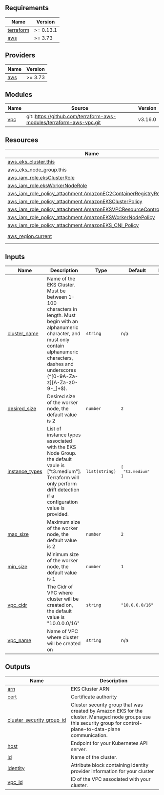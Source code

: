 <!-- BEGIN_TF_DOCS -->
## Requirements

| Name | Version |
|------|---------|
| <a name="requirement_terraform"></a> [terraform](#requirement\_terraform) | >= 0.13.1 |
| <a name="requirement_aws"></a> [aws](#requirement\_aws) | >= 3.73 |

## Providers

| Name | Version |
|------|---------|
| <a name="provider_aws"></a> [aws](#provider\_aws) | >= 3.73 |

## Modules

| Name | Source | Version |
|------|--------|---------|
| <a name="module_vpc"></a> [vpc](#module\_vpc) | git::https://github.com/terraform-aws-modules/terraform-aws-vpc.git | v3.16.0 |

## Resources

| Name | Type |
|------|------|
| [aws_eks_cluster.this](https://registry.terraform.io/providers/hashicorp/aws/latest/docs/resources/eks_cluster) | resource |
| [aws_eks_node_group.this](https://registry.terraform.io/providers/hashicorp/aws/latest/docs/resources/eks_node_group) | resource |
| [aws_iam_role.eksClusterRole](https://registry.terraform.io/providers/hashicorp/aws/latest/docs/resources/iam_role) | resource |
| [aws_iam_role.eksWorkerNodeRole](https://registry.terraform.io/providers/hashicorp/aws/latest/docs/resources/iam_role) | resource |
| [aws_iam_role_policy_attachment.AmazonEC2ContainerRegistryReadOnly](https://registry.terraform.io/providers/hashicorp/aws/latest/docs/resources/iam_role_policy_attachment) | resource |
| [aws_iam_role_policy_attachment.AmazonEKSClusterPolicy](https://registry.terraform.io/providers/hashicorp/aws/latest/docs/resources/iam_role_policy_attachment) | resource |
| [aws_iam_role_policy_attachment.AmazonEKSVPCResourceController](https://registry.terraform.io/providers/hashicorp/aws/latest/docs/resources/iam_role_policy_attachment) | resource |
| [aws_iam_role_policy_attachment.AmazonEKSWorkerNodePolicy](https://registry.terraform.io/providers/hashicorp/aws/latest/docs/resources/iam_role_policy_attachment) | resource |
| [aws_iam_role_policy_attachment.AmazonEKS_CNI_Policy](https://registry.terraform.io/providers/hashicorp/aws/latest/docs/resources/iam_role_policy_attachment) | resource |
| [aws_region.current](https://registry.terraform.io/providers/hashicorp/aws/latest/docs/data-sources/region) | data source |

## Inputs

| Name | Description | Type | Default | Required |
|------|-------------|------|---------|:--------:|
| <a name="input_cluster_name"></a> [cluster\_name](#input\_cluster\_name) | Name of the EKS Cluster. Must be between 1-100 characters in length. Must begin with an alphanumeric character, and must only contain alphanumeric characters, dashes and underscores (^[0-9A-Za-z][A-Za-z0-9-\_]+$). | `string` | n/a | yes |
| <a name="input_desired_size"></a> [desired\_size](#input\_desired\_size) | Desired size of the worker node, the default value is 2 | `number` | `2` | no |
| <a name="input_instance_types"></a> [instance\_types](#input\_instance\_types) | List of instance types associated with the EKS Node Group. the default vaule is ["t3.medium"]. Terraform will only perform drift detection if a configuration value is provided. | `list(string)` | <pre>[<br>  "t3.medium"<br>]</pre> | no |
| <a name="input_max_size"></a> [max\_size](#input\_max\_size) | Maximum size of the worker node, the default value is 2 | `number` | `2` | no |
| <a name="input_min_size"></a> [min\_size](#input\_min\_size) | Minimum size of the worker node, the default value is 1 | `number` | `1` | no |
| <a name="input_vpc_cidr"></a> [vpc\_cidr](#input\_vpc\_cidr) | The Cidr of VPC where cluster will be created on, the default value is "10.0.0.0/16" | `string` | `"10.0.0.0/16"` | no |
| <a name="input_vpc_name"></a> [vpc\_name](#input\_vpc\_name) | Name of VPC where cluster will be created on | `string` | n/a | yes |

## Outputs

| Name | Description |
|------|-------------|
| <a name="output_arn"></a> [arn](#output\_arn) | EKS Cluster ARN |
| <a name="output_cert"></a> [cert](#output\_cert) | Certificate authority |
| <a name="output_cluster_security_group_id"></a> [cluster\_security\_group\_id](#output\_cluster\_security\_group\_id) | Cluster security group that was created by Amazon EKS for the cluster. Managed node groups use this security group for control-plane-to-data-plane communication. |
| <a name="output_host"></a> [host](#output\_host) | Endpoint for your Kubernetes API server. |
| <a name="output_id"></a> [id](#output\_id) | Name of the cluster. |
| <a name="output_identity"></a> [identity](#output\_identity) | Attribute block containing identity provider information for your cluster |
| <a name="output_vpc_id"></a> [vpc\_id](#output\_vpc\_id) | ID of the VPC associated with your cluster. |
<!-- END_TF_DOCS -->